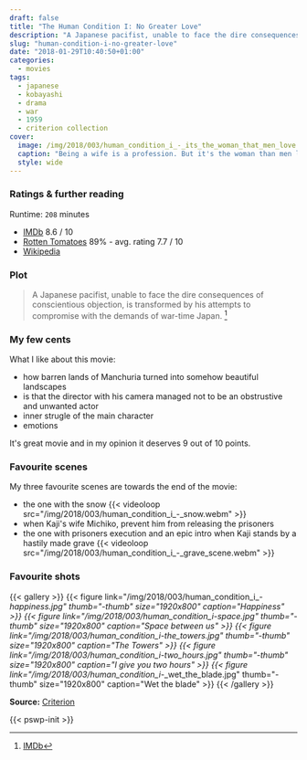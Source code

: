 ```yaml
---
draft: false
title: "The Human Condition I: No Greater Love"
description: "A Japanese pacifist, unable to face the dire consequences of conscientious objection, is transformed by his attempts to compromise with the demands of war-time Japan."
slug: "human-condition-i-no-greater-love"
date: "2018-01-29T10:40:50+01:00"
categories:
  - movies
tags:
  - japanese
  - kobayashi
  - drama
  - war
  - 1959
  - criterion collection
cover:
  image: /img/2018/003/human_condition_i_-_its_the_woman_that_men_love.jpg
  caption: "Being a wife is a profession. But it's the woman than men love. Source: [Criterion](https://www.criterion.com/films/2106-the-human-condition)"
  style: wide
---
```


### Ratings & further reading

Runtime: `208` minutes

* [IMDb](http://www.imdb.com/title/tt0053114/)  8.6 / 10
* [Rotten Tomatoes](https://www.rottentomatoes.com/m/ningen_no_joken_i/) 89% - avg. rating 7.7 / 10
* [Wikipedia](https://en.wikipedia.org/wiki/The_Human_Condition_(film_series)#No_Greater_Love)


### Plot

> A Japanese pacifist, unable to face the dire consequences of conscientious
> objection, is transformed by his attempts to compromise with the demands of
> war-time Japan. [^1]


### My few cents

What I like about this movie:

* how barren lands of Manchuria turned into somehow beautiful landscapes
* is that the director with his camera managed not to be an obstrustive and unwanted actor
* inner strugle of the main character
* emotions

It's great movie and in my opinion it deserves 9 out of 10 points.

### Favourite scenes

My three favourite scenes are towards the end of the movie:

* the one with the snow
{{< videoloop src="/img/2018/003/human_condition_i_-_snow.webm" >}}
* when Kaji's wife Michiko, prevent him from releasing the prisoners
* the one with prisoners execution and an epic intro when Kaji stands by a hastily made grave
{{< videoloop src="/img/2018/003/human_condition_i_-_grave_scene.webm" >}}


### Favourite shots

{{< gallery >}}
{{< figure link="/img/2018/003/human_condition_i_-_happiness.jpg" thumb="-thumb" size="1920x800" caption="Happiness" >}}
{{< figure link="/img/2018/003/human_condition_i_-_space.jpg" thumb="-thumb" size="1920x800" caption="Space between us" >}}
{{< figure link="/img/2018/003/human_condition_i_-_the_towers.jpg" thumb="-thumb" size="1920x800" caption="The Towers" >}}
{{< figure link="/img/2018/003/human_condition_i_-_two_hours.jpg" thumb="-thumb" size="1920x800" caption="I give you two hours" >}}
{{< figure link="/img/2018/003/human_condition_i_-_wet_the_blade.jpg" thumb="-thumb" size="1920x800" caption="Wet the blade" >}}
{{< /gallery >}}

**Source:** [Criterion](https://www.criterion.com/films/2106-the-human-condition)

{{< pswp-init >}}

[^1]: [IMDb](http://www.imdb.com/title/tt0053114/)

